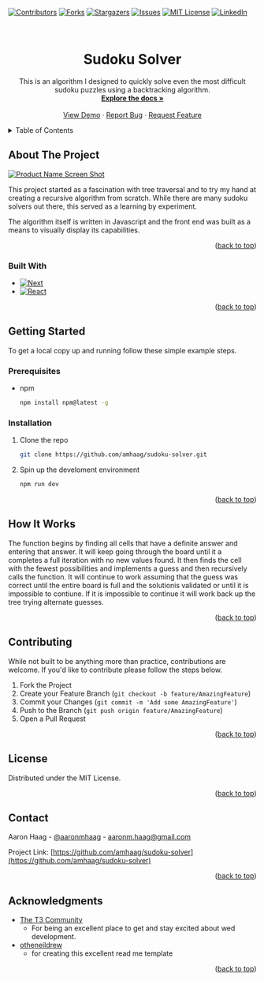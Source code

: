 [![Contributors][contributors-shield]][contributors-url]
[![Forks][forks-shield]][forks-url]
[![Stargazers][stars-shield]][stars-url]
[![Issues][issues-shield]][issues-url]
[![MIT License][license-shield]][license-url]
[![LinkedIn][linkedin-shield]][linkedin-url]




<br />
<div align="center">

<h1 align="center">Sudoku Solver</h1>

  <p align="center">
    This is an algorithm I designed to quickly solve even the most difficult sudoku puzzles using a backtracking algorithm. 
    <br />
    <a href="https://github.com/amhaag/sudoku-solver"><strong>Explore the docs »</strong></a>
    <br />
    <br />
    <a href="https://sudoku-solver-amhaag.vercel.app/">View Demo</a>
    ·
    <a href="https://github.com/amhaag/sudoku-solver/issues">Report Bug</a>
    ·
    <a href="https://github.com/amhaag/sudoku-solver/issues">Request Feature</a>
  </p>
</div>



<!-- TABLE OF CONTENTS -->
<details>
  <summary>Table of Contents</summary>
  <ol>
    <li>
      <a href="#about-the-project">About The Project</a>
      <ul>
        <li><a href="#built-with">Built With</a></li>
      </ul>
    </li>
    <li>
      <a href="#getting-started">Getting Started</a>
      <ul>
        <li><a href="#prerequisites">Prerequisites</a></li>
        <li><a href="#installation">Installation</a></li>
      </ul>
    </li>
    <li><a href="#how-it-works">How it Works</a></li>
    <li><a href="#contributing">Contributing</a></li>
    <li><a href="#license">License</a></li>
    <li><a href="#contact">Contact</a></li>
    <li><a href="#acknowledgments">Acknowledgments</a></li>
  </ol>
</details>



<!-- ABOUT THE PROJECT -->
## About The Project

[![Product Name Screen Shot][product-screenshot]](https://example.com)

This project started as a fascination with tree traversal and to try my hand at creating a recursive algorithm from scratch. While there are many sudoku solvers out there, this served as a learning by experiment. 

The algorithm itself is written in Javascript and the front end was built as a means to visually display its capabilities. 


<p align="right">(<a href="#readme-top">back to top</a>)</p>



### Built With

* [![Next][Next.js]][Next-url]
* [![React][React.js]][React-url]


<p align="right">(<a href="#readme-top">back to top</a>)</p>



<!-- GETTING STARTED -->
## Getting Started

To get a local copy up and running follow these simple example steps.

### Prerequisites


* npm
  ```sh
  npm install npm@latest -g
  ```

### Installation

1. Clone the repo
   ```sh
   git clone https://github.com/amhaag/sudoku-solver.git
   ```
2. Spin up the develoment environment
      ```sh
   npm run dev
   ```


<p align="right">(<a href="#readme-top">back to top</a>)</p>



<!-- USAGE EXAMPLES -->
## How It Works

The function begins by finding all cells that have a definite answer and entering that answer. It will keep going through the board until it a completes a full iteration with no new values found. It then finds the cell with the fewest possibilities and implements a guess and then recursively calls the function. It will continue to work assuming that the guess was correct until the entire board is full and the solutionis validated or until it is impossible to contiune. If it is impossible to continue it will work back up the tree trying alternate guesses. 



<p align="right">(<a href="#readme-top">back to top</a>)</p>




<!-- CONTRIBUTING -->
## Contributing

While not built to be anything more than practice, contributions are welcome. If you'd like to contribute please follow the steps below. 

1. Fork the Project
2. Create your Feature Branch (`git checkout -b feature/AmazingFeature`)
3. Commit your Changes (`git commit -m 'Add some AmazingFeature'`)
4. Push to the Branch (`git push origin feature/AmazingFeature`)
5. Open a Pull Request

<p align="right">(<a href="#readme-top">back to top</a>)</p>



<!-- LICENSE -->
## License

Distributed under the MIT License.

<p align="right">(<a href="#readme-top">back to top</a>)</p>



<!-- CONTACT -->
## Contact

Aaron Haag - [@aaronmhaag](https://twitter.com/aaronmhaag) - aaronm.haag@gmail.com

Project Link: [https://github.com/amhaag/sudoku-solver](https://github.com/amhaag/sudoku-solver)

<p align="right">(<a href="#readme-top">back to top</a>)</p>



<!-- ACKNOWLEDGMENTS -->
## Acknowledgments

* [The T3 Community](https://create.t3.gg/)
  * For being an excellent place to get and stay excited about wed development.
* [otheneildrew](https://github.com/othneildrew/Best-README-Template)
  * for creating this excellent read me template

<p align="right">(<a href="#readme-top">back to top</a>)</p>



<!-- MARKDOWN LINKS & IMAGES -->
<!-- https://www.markdownguide.org/basic-syntax/#reference-style-links -->
[contributors-shield]: https://img.shields.io/github/contributors/amhaag/sudoku-solver.svg?style=for-the-badge
[contributors-url]: https://github.com/amhaag/sudoku-solver/graphs/contributors
[forks-shield]: https://img.shields.io/github/forks/amhaag/sudoku-solver.svg?style=for-the-badge
[forks-url]: https://github.com/amhaag/sudoku-solver/network/members
[stars-shield]: https://img.shields.io/github/stars/amhaag/sudoku-solver.svg?style=for-the-badge
[stars-url]: https://github.com/amhaag/sudoku-solver/stargazers
[issues-shield]: https://img.shields.io/github/issues/amhaag/sudoku-solver.svg?style=for-the-badge
[issues-url]: https://github.com/amhaag/sudoku-solver/issues
[license-shield]: https://img.shields.io/github/license/amhaag/sudoku-solver.svg?style=for-the-badge
[license-url]: https://github.com/amhaag/sudoku-solver/blob/master/LICENSE.txt
[linkedin-shield]: https://img.shields.io/badge/-LinkedIn-black.svg?style=for-the-badge&logo=linkedin&colorB=555
[linkedin-url]: https://linkedin.com/in/aaron-haag
[product-screenshot]: images/screenshot.png
[Next.js]: https://img.shields.io/badge/next.js-000000?style=for-the-badge&logo=nextdotjs&logoColor=white
[Next-url]: https://nextjs.org/
[React.js]: https://img.shields.io/badge/React-20232A?style=for-the-badge&logo=react&logoColor=61DAFB
[React-url]: https://reactjs.org/
